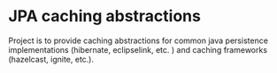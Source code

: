 # JPA caching abstractions

Project is to provide caching abstractions for common java persistence implementations (hibernate, eclipselink, etc. ) and caching frameworks (hazelcast, ignite, etc.).

